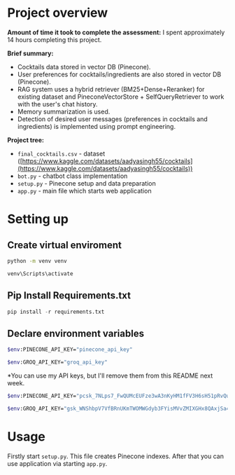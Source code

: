 ﻿# Project overview
**Amount of time it took to complete the assessment:** I spent approximately 14 hours completing this project.

**Brief summary:**
- Cocktails data stored in vector DB (Pinecone).
- User preferences for cocktails/ingredients are also stored in vector DB (Pinecone).
- RAG system uses a hybrid retriever (BM25+Dense+Reranker) for existing dataset and PineconeVectorStore + SelfQueryRetriever to work with the user's chat history.
- Memory summarization is used.
- Detection of desired user messages (preferences in cocktails and ingredients) is implemented using prompt engineering. 

**Project tree:**
- ``final_cocktails.csv`` - dataset ([https://www.kaggle.com/datasets/aadyasingh55/cocktails](https://www.kaggle.com/datasets/aadyasingh55/cocktails))
- ``bot.py`` - chatbot class implementation
- ``setup.py`` - Pinecone setup and data preparation
- ``app.py`` - main file which starts web application


# Setting up
## Create virtual enviroment
```bash
python -m venv venv
```
```bash
venv\Scripts\activate
```
## Pip Install Requirements.txt
```python
pip install -r requirements.txt
```
## Declare environment variables
```bash
$env:PINECONE_API_KEY="pinecone_api_key"  
```
```bash
$env:GROQ_API_KEY="groq_api_key"  
```

*You can use my API keys, but I'll remove them from this README next week.
```bash
$env:PINECONE_API_KEY="pcsk_7NLps7_FwQUMcEUFze3wA3nKyHM1fFV3H6sH51pRvQu9E2aHiEq1698HYL89yi1chmcojL"  
```
```bash
$env:GROQ_API_KEY="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"
```
# Usage
Firstly start ``setup.py``. This file creates Pinecone indexes. After that you can use application via starting ``app.py``.


